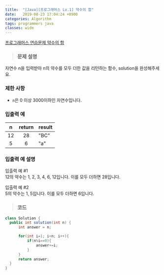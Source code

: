 ```yaml
---
title:  "[Java][프로그래머스 Lv.1] 약수의 합"
date:   2019-08-23 17:04:24 +0900
categories: Algorithm
tags: programmers java
classes: wide
---  
```


[프로그래머스 연습문제 약수의 합](https://programmers.co.kr/learn/courses/30/lessons/12928)  

> ### 문제 설명  

자연수 n을 입력받아 n의 약수를 모두 더한 값을 리턴하는 함수, solution을 완성해주세요.  

### 제한 사항  

- `n`은 0 이상 3000이하인 자연수입니다.  

### 입출력 예  

|  n 	| return 	| result 	|
|:--:	|:------:	|--------	|
| 12 	|   28   	| "BC"   	|
| 5  	| 6      	| "a"    	|  

### 입출력 예 설명  

입출력 예 #1  
12의 약수는 1, 2, 3, 4, 6, 12입니다. 이를 모두 더하면 28입니다.  

입출력 예 #2  
5의 약수는 1, 5입니다. 이를 모두 더하면 6입니다.  

>### 코드  

```java
class Solution {
  public int solution(int n) {
      int answer = n;

      for(int i=1; i<n; i++){
          if(n%i==0){
              answer+=i;
          }
      }
      return answer;
  }
}
 ​
```
